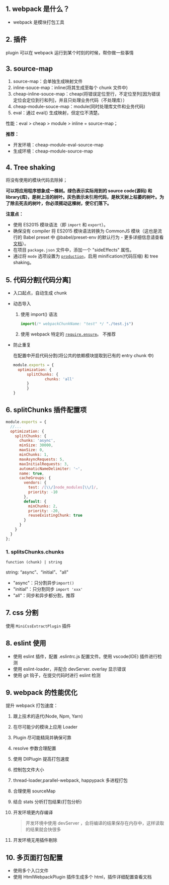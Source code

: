## 1. webpack 是什么？

* webpack 是模块打包工具



## 2. 插件

plugin 可以在 webpack 运行到某个时刻的时候，帮你做一些事情



## 3. source-map

1. source-map：会单独生成映射文件
2. inline-souce-map：inline(将其生成至每个 chunk 文件中)
3. cheap-inline-souce-map：cheap(将错误定位至行，不定位至列[因为错误定位会定位到行和列]，并且只处理业务代码（不处理库））
4. cheap-module-souce-map：module(同时处理库文件和业务代码)
5. eval：通过 eval() 生成映射，但定位不清楚。

性能：eval > cheap > module > inline = source-map；

**推荐：**

* 开发环境：cheap-module-eval-source-map
* 生成环境：cheap-module-source-map



## 4. Tree shaking

将没有使用的模块代码去除掉；

**可以将应用程序想象成一棵树。绿色表示实际用到的 source code(源码) 和 library(库)，是树上活的树叶。灰色表示未引用代码，是秋天树上枯萎的树叶。为了除去死去的树叶，你必须摇动这棵树，使它们落下。**

**注意点：**

- 使用 ES2015 模块语法（即 `import` 和 `export`）。
- 确保没有 compiler 将 ES2015 模块语法转换为 CommonJS 模块（这也是流行的 Babel preset 中 @babel/preset-env 的默认行为 - 更多详细信息请查看 [文档](https://babel.docschina.org/docs/en/babel-preset-env#modules)）。
- 在项目 `package.json` 文件中，添加一个 "sideEffects" 属性。
- 通过将 `mode` 选项设置为 [`production`](https://webpack.docschina.org/concepts/mode/#mode-production)，启用 minification(代码压缩) 和 tree shaking。



## 5. 代码分割[代码分离]

* 入口起点，自动生成 chunk

* 动态导入

  1. 使用 import() 语法

     ```javascript
     import(/* webpackChunkName: "test" */ "./test.js")
     ```

  2. 使用 webpack 特定的 [`require.ensure`](https://webpack.docschina.org/api/module-methods#require-ensure)。 不推荐

* 防止重复

  在配置中开启代码分割(将公共的依赖模块提取到已有的 entry chunk 中)

  ```javascript
  module.exports = {
  	optimization: {
       	splitChunks: {
         		chunks: 'all'
       	}
     	}
  }
  ```




## 6. splitChunks 插件配置项

```javascript
module.exports = {
  //...
  optimization: {
    splitChunks: {
      chunks: 'async',
      minSize: 30000,
      maxSize: 0,
      minChunks: 1,
      maxAsyncRequests: 5,
      maxInitialRequests: 3,
      automaticNameDelimiter: '~',
      name: true,
      cacheGroups: {
        vendors: {
          test: /[\\/]node_modules[\\/]/,
          priority: -10
        },
        default: {
          minChunks: 2,
          priority: -20,
          reuseExistingChunk: true
        }
      }
    }
  }
};
```

### 1. splitsChunks.chunks

`function (chunk) | string `

string: “async”、“initial”、"all"

* "async"：只分割异步`import()`
* "initial"：只分割同步 `import 'xxx'`
* "all"：同步和异步都分割，推荐



## 7. css 分割

使用 `MiniCssExtractPlugin` 插件



## 8. eslint 使用

* 使用 eslint 插件，配置 .eslintrc.js 配置文件。使用 vscode(IDE) 插件进行检测
* 使用 eslint-loader，并配合 devServer. overlay 显示错误
* 使用 git 钩子，在提交代码时进行 eslint 检测



## 9. webpack 的性能优化

提升 webpack 打包速度：

1. 跟上技术的迭代(Node, Npm, Yarn)

2. 在尽可能少的模块上应用 Loader

3. Plugin 尽可能精简并确保可靠

4. resolve 参数合理配置

5. 使用 DllPlugin 提高打包速度

6. 控制包文件大小

7. thread-loader,parallel-webpack, happypack 多进程打包

8. 合理使用 sourceMap

9. 结合 stats 分析打包结果(打包分析)

10. 开发环境更内存编译

    > 开发环境中使用 devServer ，会将编译的结果保存在内存中，这样读取的结果就会快很多

11. 开发环境无用插件剔除



## 10. 多页面打包配置

* 使用多个入口文件
* 使用 HtmlWebpackPlugin 插件生成多个 html，插件详细配置查看文档

